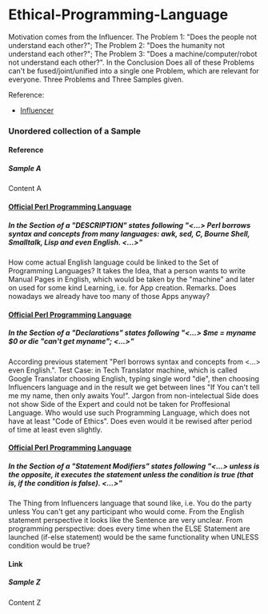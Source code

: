 # Ethical-Programming-Language

Motivation comes from the Influencer.
The Problem 1: "Does the people not understand each other?";
The Problem 2: "Does the humanity not understand each other?";
The Problem 3: "Does a machine/computer/robot not understand each other?".
In the Conclusion 
Does all of these Problems can't be fused/joint/unified into a single one Problem, which are relevant for everyone.
Three Problems and Three Samples given.

Reference:
* [Influencer](https://www.lrt.lt/naujienos/lietuvoje/2/1849845/maskolija-ir-putino-zombiai-nesuprasdamas-lietuviu-kalbos-facebook-blokuoja-net-ir-renkancius-parama-ukrainai)

### Unordered collection of a Sample

#### Reference

##### Sample A

Content A

#### [Official Perl Programming Language](https://perldoc.perl.org/perlsyn)

##### In the Section of a "DESCRIPTION" states following "<...> Perl borrows syntax and concepts from many languages: awk, sed, C, Bourne Shell, Smalltalk, Lisp and even English. <...>"

How come actual English language could be linked to the Set of Programming Languages? 
It takes the Idea, that a person wants to write Manual Pages in English, which would be taken by the "machine" and later on used for some kind Learning, 
i.e. for App creation.
Remarks. Does nowadays we already have too many of those Apps anyway?

#### [Official Perl Programming Language](https://perldoc.perl.org/perlsyn)

##### In the Section of a "Declarations" states following "<...> $me = myname $0             or die "can't get myname"; <...>"

According previous statement "Perl borrows syntax and concepts from <...> even English.". 
Test Case: in Tech Translator machine, which is called Google Translator choosing English, typing single word "die", then choosing Influencers language and in the result we get between lines "If You can't tell me my name, then only <death> awaits You!". 
Jargon from non-intelectual Side does not show Side of the Expert and could not be taken for Proffesional Language. Who would use such Programming Language, which does not have at least "Code of Ethics". Does even would it be rewised after period of time at least even slightly.

#### [Official Perl Programming Language](https://perldoc.perl.org/perlsyn)

##### In the Section of a "Statement Modifiers" states following "<...> unless is the opposite, it executes the statement unless the condition is true (that is, if the condition is false). <...>"

The Thing from Influencers language that sound like, i.e. You do the party unless You can't get any participant who would come.
From the English statement perspective it looks like the Sentence are very unclear. 
From programming perspective: does every time when the ELSE Statement are launched (if-else statement) would be the same functionality when UNLESS condition would be true?

#### Link

##### Sample Z

Content Z
